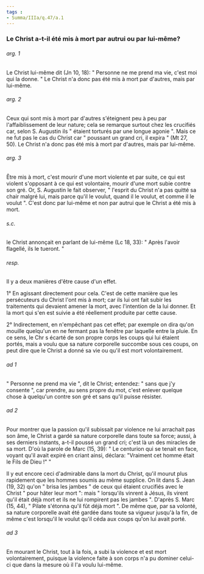 ```yaml
---
tags : 
- Summa/IIIa/q.47/a.1
---
```


### Le Christ a-t-il été mis à mort par autrui ou par lui-même?

###### arg. 1
Le Christ lui-même dit (Jn 10, 18): " Personne ne me prend ma vie, c'est moi qui la donne. " Le Christ n'a donc pas été mis à mort par d'autres, mais par lui-même. 

###### arg. 2
Ceux qui sont mis à mort par d'autres s'éteignent peu à peu par l'affaiblissement de leur nature; cela se remarque surtout chez les crucifiés car, selon S. Augustin ils " étaient torturés par une longue agonie ". Mais ce ne fut pas le cas du Christ car " poussant un grand cri, il expira " (Mt 27, 50). Le Christ n'a donc pas été mis à mort par d'autres, mais par lui-même. 

###### arg. 3
Être mis à mort, c'est mourir d'une mort violente et par suite, ce qui est violent s'opposant à ce qui est volontaire, mourir d'une mort subie contre son gré. Or, S. Augustin le fait observer, " l'esprit du Christ n'a pas quitté sa chair malgré lui, mais parce qu'il le voulut, quand il le voulut, et comme il le voulut ". C'est donc par lui-même et non par autrui que le Christ a été mis à mort. 

###### s.c.
le Christ annonçait en parlant de lui-même (Lc 18, 33): " Après l'avoir flagellé, ils le tueront. " 

###### resp.
Il y a deux manières d'être cause d'un effet. 

1° En agissant directement pour cela. C'est de cette manière que les persécuteurs du Christ l'ont mis à mort; car ils lui ont fait subir les traitements qui devaient amener la mort, avec l'intention de la lui donner. Et la mort qui s'en est suivie a été réellement produite par cette cause. 

2° Indirectement, en n'empêchant pas cet effet; par exemple on dira qu'on mouille quelqu'un en ne fermant pas la fenêtre par laquelle entre la pluie. En ce sens, le Chr s écarté de son propre corps les coups qui lui étaient portés, mais a voulu que sa nature corporelle succombe sous ces coups, on peut dire que le Christ a donné sa vie ou qu'il est mort volontairement. 

###### ad 1
" Personne ne prend ma vie ", dit le Christ; entendez: " sans que j'y consente ", car prendre, au sens propre du mot, c'est enlever quelque chose à quelqu'un contre son gré et sans qu'il puisse résister. 

###### ad 2
Pour montrer que la passion qu'il subissait par violence ne lui arrachait pas son âme, le Christ a gardé sa nature corporelle dans toute sa force; aussi, à ses derniers instants, a-t-il poussé un grand cri; c'est là un des miracles de sa mort. D'où la parole de Marc (15, 39): " Le centurion qui se tenait en face, voyant qu'il avait expiré en criant ainsi, déclara: "Vraiment cet homme était le Fils de Dieu !" " 

Il y eut encore ceci d'admirable dans la mort du Christ, qu'il mourut plus rapidement que les hommes soumis au même supplice. On lit dans S. Jean (19, 32) qu'on " brisa les jambes " de ceux qui étaient crucifiés avec le Christ " pour hâter leur mort ": mais " lorsqu'ils vinrent à Jésus, ils virent qu'il était déjà mort et ils ne lui rompirent pas les jambes ". D'après S. Marc (15, 44), " Pilate s'étonna qu'il fût déjà mort ". De même que, par sa volonté, sa nature corporelle avait été gardée dans toute sa vigueur jusqu'à la fin, de même c'est lorsqu'il le voulut qu'il céda aux coups qu'on lui avait porté. 

###### ad 3
En mourant le Christ, tout à la fois, a subi la violence et est mort volontairement, puisque la violence faite à son corps n'a pu dominer celui-ci que dans la mesure où il l'a voulu lui-même. 

